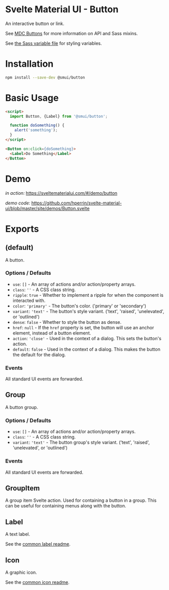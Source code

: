 # Svelte Material UI - Button

An interactive button or link.

See [MDC Buttons](https://material.io/develop/web/components/buttons/) for more information on API and Sass mixins.

See [the Sass variable file](https://github.com/material-components/material-components-web/blob/v3.1.1/packages/mdc-button/_variables.scss) for styling variables.

# Installation

```sh
npm install --save-dev @smui/button
```

# Basic Usage

```html
<script>
  import Button, {Label} from '@smui/button';

  function doSomething() {
    alert('something');
  }
</script>

<Button on:click={doSomething}>
  <Label>Do Something</Label>
</Button>
```

# Demo

*in action:* https://sveltematerialui.com/#/demo/button

*demo code:* https://github.com/hperrin/svelte-material-ui/blob/master/site/demos/Button.svelte

# Exports

## (default)

A button.

### Options / Defaults

* `use`: `[]` - An array of actions and/or action/property arrays.
* `class`: `''` - A CSS class string.
* `ripple`: `true` - Whether to implement a ripple for when the component is interacted with.
* `color`: `'primary'` - The button's color. ('primary' or 'secondary')
* `variant`: `'text'` - The button's style variant. ('text', 'raised', 'unelevated', or 'outlined')
* `dense`: `false` - Whether to style the button as dense.
* `href`: `null` - If the `href` property is set, the button will use an anchor element, instead of a button element.
* `action`: `'close'` - Used in the context of a dialog. This sets the button's action.
* `default`: `false` - Used in the context of a dialog. This makes the button the default for the dialog.

### Events

All standard UI events are forwarded.

## Group

A button group.

### Options / Defaults

* `use`: `[]` - An array of actions and/or action/property arrays.
* `class`: `''` - A CSS class string.
* `variant`: `'text'` - The button group's style variant. ('text', 'raised', 'unelevated', or 'outlined')

### Events

All standard UI events are forwarded.

## GroupItem

A group item Svelte action. Used for containing a button in a group. This can be useful for containing menus along with the button.

## Label

A text label.

See the [common label readme](https://github.com/hperrin/svelte-material-ui/blob/master/common/README.md#label).

## Icon

A graphic icon.

See the [common icon readme](https://github.com/hperrin/svelte-material-ui/blob/master/common/README.md#icon).